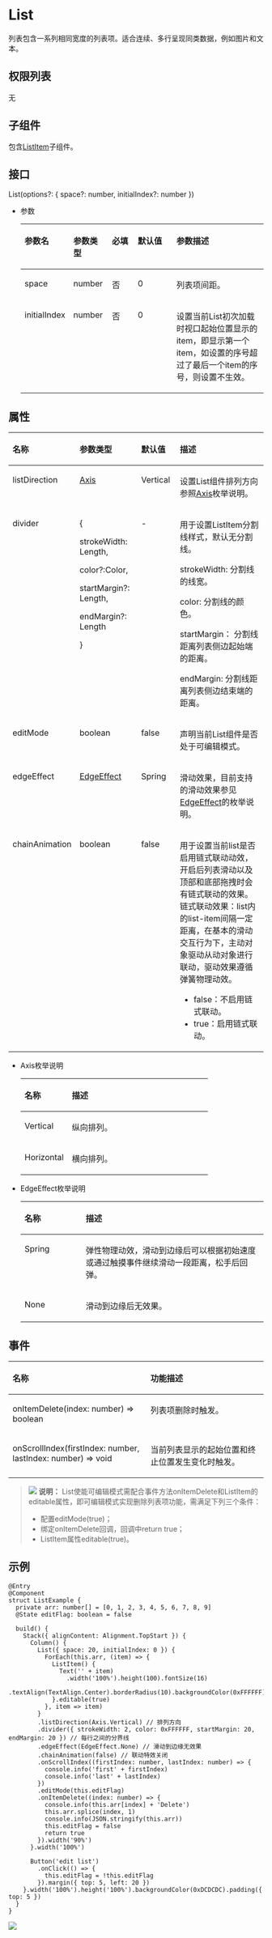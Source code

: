 # List<a name="ZH-CN_TOPIC_0000001158141283"></a>

列表包含一系列相同宽度的列表项。适合连续、多行呈现同类数据，例如图片和文本。

## 权限列表<a name="section0178213104516"></a>

无

## 子组件<a name="section872315253456"></a>

包含[ListItem](ts-container-listitem.md)子组件。

## 接口<a name="section297911264713"></a>

List\(options?: \{ space?: number, initialIndex?: number \}\)

-   参数

    <a name="table1392916196212"></a>
    <table><thead align="left"><tr id="row19306191218"><th class="cellrowborder" valign="top" width="16.11%" id="mcps1.1.6.1.1"><p id="p199307193217"><a name="p199307193217"></a><a name="p199307193217"></a>参数名</p>
    </th>
    <th class="cellrowborder" valign="top" width="15.959999999999999%" id="mcps1.1.6.1.2"><p id="p119302191128"><a name="p119302191128"></a><a name="p119302191128"></a>参数类型</p>
    </th>
    <th class="cellrowborder" valign="top" width="11.04%" id="mcps1.1.6.1.3"><p id="p7930141911211"><a name="p7930141911211"></a><a name="p7930141911211"></a>必填</p>
    </th>
    <th class="cellrowborder" valign="top" width="16.88%" id="mcps1.1.6.1.4"><p id="p1393020194219"><a name="p1393020194219"></a><a name="p1393020194219"></a>默认值</p>
    </th>
    <th class="cellrowborder" valign="top" width="40.01%" id="mcps1.1.6.1.5"><p id="p693061912210"><a name="p693061912210"></a><a name="p693061912210"></a>参数描述</p>
    </th>
    </tr>
    </thead>
    <tbody><tr id="row1093021911217"><td class="cellrowborder" valign="top" width="16.11%" headers="mcps1.1.6.1.1 "><p id="p119307198218"><a name="p119307198218"></a><a name="p119307198218"></a>space</p>
    </td>
    <td class="cellrowborder" valign="top" width="15.959999999999999%" headers="mcps1.1.6.1.2 "><p id="p129301719828"><a name="p129301719828"></a><a name="p129301719828"></a>number</p>
    </td>
    <td class="cellrowborder" valign="top" width="11.04%" headers="mcps1.1.6.1.3 "><p id="p893091913213"><a name="p893091913213"></a><a name="p893091913213"></a>否</p>
    </td>
    <td class="cellrowborder" valign="top" width="16.88%" headers="mcps1.1.6.1.4 "><p id="p029607124312"><a name="p029607124312"></a><a name="p029607124312"></a>0</p>
    </td>
    <td class="cellrowborder" valign="top" width="40.01%" headers="mcps1.1.6.1.5 "><p id="p693016198212"><a name="p693016198212"></a><a name="p693016198212"></a>列表项间距。</p>
    </td>
    </tr>
    <tr id="row1924045711917"><td class="cellrowborder" valign="top" width="16.11%" headers="mcps1.1.6.1.1 "><p id="p72401857201915"><a name="p72401857201915"></a><a name="p72401857201915"></a>initialIndex</p>
    </td>
    <td class="cellrowborder" valign="top" width="15.959999999999999%" headers="mcps1.1.6.1.2 "><p id="p14240957171918"><a name="p14240957171918"></a><a name="p14240957171918"></a>number</p>
    </td>
    <td class="cellrowborder" valign="top" width="11.04%" headers="mcps1.1.6.1.3 "><p id="p62402572196"><a name="p62402572196"></a><a name="p62402572196"></a>否</p>
    </td>
    <td class="cellrowborder" valign="top" width="16.88%" headers="mcps1.1.6.1.4 "><p id="p4240957101912"><a name="p4240957101912"></a><a name="p4240957101912"></a>0</p>
    </td>
    <td class="cellrowborder" valign="top" width="40.01%" headers="mcps1.1.6.1.5 "><p id="p4240145781913"><a name="p4240145781913"></a><a name="p4240145781913"></a>设置当前List初次加载时视口起始位置显示的item，即显示第一个item，如设置的序号超过了最后一个item的序号，则设置不生效。</p>
    </td>
    </tr>
    </tbody>
    </table>


## 属性<a name="section10148192384712"></a>

<a name="table1474mcpsimp"></a>
<table><thead align="left"><tr id="row1481mcpsimp"><th class="cellrowborder" valign="top" width="14.08%" id="mcps1.1.5.1.1"><p id="p1483mcpsimp"><a name="p1483mcpsimp"></a><a name="p1483mcpsimp"></a>名称</p>
</th>
<th class="cellrowborder" valign="top" width="25.46%" id="mcps1.1.5.1.2"><p id="p1485mcpsimp"><a name="p1485mcpsimp"></a><a name="p1485mcpsimp"></a>参数类型</p>
</th>
<th class="cellrowborder" valign="top" width="15.790000000000001%" id="mcps1.1.5.1.3"><p id="p1487mcpsimp"><a name="p1487mcpsimp"></a><a name="p1487mcpsimp"></a>默认值</p>
</th>
<th class="cellrowborder" valign="top" width="44.67%" id="mcps1.1.5.1.4"><p id="p1489mcpsimp"><a name="p1489mcpsimp"></a><a name="p1489mcpsimp"></a>描述</p>
</th>
</tr>
</thead>
<tbody><tr id="row1490mcpsimp"><td class="cellrowborder" valign="top" width="14.08%" headers="mcps1.1.5.1.1 "><p id="p1492mcpsimp"><a name="p1492mcpsimp"></a><a name="p1492mcpsimp"></a>listDirection</p>
</td>
<td class="cellrowborder" valign="top" width="25.46%" headers="mcps1.1.5.1.2 "><p id="p1494mcpsimp"><a name="p1494mcpsimp"></a><a name="p1494mcpsimp"></a><a href="#li7849892417">Axis</a></p>
</td>
<td class="cellrowborder" valign="top" width="15.790000000000001%" headers="mcps1.1.5.1.3 "><p id="p1496mcpsimp"><a name="p1496mcpsimp"></a><a name="p1496mcpsimp"></a>Vertical</p>
</td>
<td class="cellrowborder" valign="top" width="44.67%" headers="mcps1.1.5.1.4 "><p id="p17471191815396"><a name="p17471191815396"></a><a name="p17471191815396"></a>设置List组件排列方向参照<a href="#li7849892417">Axis</a>枚举说明。</p>
</td>
</tr>
<tr id="row1501mcpsimp"><td class="cellrowborder" valign="top" width="14.08%" headers="mcps1.1.5.1.1 "><p id="p1503mcpsimp"><a name="p1503mcpsimp"></a><a name="p1503mcpsimp"></a>divider</p>
</td>
<td class="cellrowborder" valign="top" width="25.46%" headers="mcps1.1.5.1.2 "><p id="p12218118141515"><a name="p12218118141515"></a><a name="p12218118141515"></a>{</p>
<p id="p255942119159"><a name="p255942119159"></a><a name="p255942119159"></a>strokeWidth: Length,</p>
<p id="p43412027131515"><a name="p43412027131515"></a><a name="p43412027131515"></a>color?:Color,</p>
<p id="p815211349155"><a name="p815211349155"></a><a name="p815211349155"></a>startMargin?: Length,</p>
<p id="p148515412150"><a name="p148515412150"></a><a name="p148515412150"></a>endMargin?: Length</p>
<p id="p1184352016391"><a name="p1184352016391"></a><a name="p1184352016391"></a>}</p>
</td>
<td class="cellrowborder" valign="top" width="15.790000000000001%" headers="mcps1.1.5.1.3 "><p id="p1507mcpsimp"><a name="p1507mcpsimp"></a><a name="p1507mcpsimp"></a>-</p>
</td>
<td class="cellrowborder" valign="top" width="44.67%" headers="mcps1.1.5.1.4 "><p id="p1509mcpsimp"><a name="p1509mcpsimp"></a><a name="p1509mcpsimp"></a>用于设置ListItem分割线样式，默认无分割线。</p>
<p id="p6920226101412"><a name="p6920226101412"></a><a name="p6920226101412"></a>strokeWidth: 分割线的线宽。</p>
<p id="p131957614154"><a name="p131957614154"></a><a name="p131957614154"></a>color: 分割线的颜色。</p>
<p id="p119577207152"><a name="p119577207152"></a><a name="p119577207152"></a>startMargin： 分割线距离列表侧边起始端的距离。</p>
<p id="p1923017271175"><a name="p1923017271175"></a><a name="p1923017271175"></a>endMargin: 分割线距离列表侧边结束端的距离。</p>
</td>
</tr>
<tr id="row1513mcpsimp"><td class="cellrowborder" valign="top" width="14.08%" headers="mcps1.1.5.1.1 "><p id="p1515mcpsimp"><a name="p1515mcpsimp"></a><a name="p1515mcpsimp"></a>editMode</p>
</td>
<td class="cellrowborder" valign="top" width="25.46%" headers="mcps1.1.5.1.2 "><p id="p1517mcpsimp"><a name="p1517mcpsimp"></a><a name="p1517mcpsimp"></a>boolean</p>
</td>
<td class="cellrowborder" valign="top" width="15.790000000000001%" headers="mcps1.1.5.1.3 "><p id="p20134833915"><a name="p20134833915"></a><a name="p20134833915"></a>false</p>
</td>
<td class="cellrowborder" valign="top" width="44.67%" headers="mcps1.1.5.1.4 "><p id="p1521mcpsimp"><a name="p1521mcpsimp"></a><a name="p1521mcpsimp"></a>声明当前List组件是否处于可编辑模式。</p>
</td>
</tr>
<tr id="row331042411123"><td class="cellrowborder" valign="top" width="14.08%" headers="mcps1.1.5.1.1 "><p id="p1275832125813"><a name="p1275832125813"></a><a name="p1275832125813"></a>edgeEffect</p>
</td>
<td class="cellrowborder" valign="top" width="25.46%" headers="mcps1.1.5.1.2 "><p id="p5311324191218"><a name="p5311324191218"></a><a name="p5311324191218"></a><a href="#li13407161352416">EdgeEffect</a></p>
</td>
<td class="cellrowborder" valign="top" width="15.790000000000001%" headers="mcps1.1.5.1.3 "><p id="p13275232125815"><a name="p13275232125815"></a><a name="p13275232125815"></a>Spring</p>
</td>
<td class="cellrowborder" valign="top" width="44.67%" headers="mcps1.1.5.1.4 "><p id="p1827516324585"><a name="p1827516324585"></a><a name="p1827516324585"></a>滑动效果，目前支持的滑动效果参见<a href="#li13407161352416">EdgeEffect</a>的枚举说明。</p>
</td>
</tr>
<tr id="row18775128141213"><td class="cellrowborder" valign="top" width="14.08%" headers="mcps1.1.5.1.1 "><p id="p8775122831218"><a name="p8775122831218"></a><a name="p8775122831218"></a>chainAnimation</p>
</td>
<td class="cellrowborder" valign="top" width="25.46%" headers="mcps1.1.5.1.2 "><p id="p67751028161210"><a name="p67751028161210"></a><a name="p67751028161210"></a>boolean</p>
</td>
<td class="cellrowborder" valign="top" width="15.790000000000001%" headers="mcps1.1.5.1.3 "><p id="p888305574219"><a name="p888305574219"></a><a name="p888305574219"></a>false</p>
</td>
<td class="cellrowborder" valign="top" width="44.67%" headers="mcps1.1.5.1.4 "><p id="p78841255154210"><a name="p78841255154210"></a><a name="p78841255154210"></a>用于设置当前list是否启用链式联动动效，开启后列表滑动以及顶部和底部拖拽时会有链式联动的效果。链式联动效果：list内的list-item间隔一定距离，在基本的滑动交互行为下，主动对象驱动从动对象进行联动，驱动效果遵循弹簧物理动效。</p>
<a name="ul1490293714519"></a><a name="ul1490293714519"></a><ul id="ul1490293714519"><li>false：不启用链式联动。</li><li>true：启用链式联动。</li></ul>
</td>
</tr>
</tbody>
</table>

-   <a name="li7849892417"></a>Axis枚举说明

    <a name="table12144170154116"></a>
    <table><thead align="left"><tr id="row1314430184118"><th class="cellrowborder" valign="top" width="25.2%" id="mcps1.1.3.1.1"><p id="p1614414014416"><a name="p1614414014416"></a><a name="p1614414014416"></a>名称</p>
    </th>
    <th class="cellrowborder" valign="top" width="74.8%" id="mcps1.1.3.1.2"><p id="p1314415074113"><a name="p1314415074113"></a><a name="p1314415074113"></a>描述</p>
    </th>
    </tr>
    </thead>
    <tbody><tr id="row61441505417"><td class="cellrowborder" valign="top" width="25.2%" headers="mcps1.1.3.1.1 "><p id="p191443034117"><a name="p191443034117"></a><a name="p191443034117"></a>Vertical</p>
    </td>
    <td class="cellrowborder" valign="top" width="74.8%" headers="mcps1.1.3.1.2 "><p id="p121447017412"><a name="p121447017412"></a><a name="p121447017412"></a>纵向排列。</p>
    </td>
    </tr>
    <tr id="row20144801418"><td class="cellrowborder" valign="top" width="25.2%" headers="mcps1.1.3.1.1 "><p id="p17145110194110"><a name="p17145110194110"></a><a name="p17145110194110"></a>Horizontal</p>
    </td>
    <td class="cellrowborder" valign="top" width="74.8%" headers="mcps1.1.3.1.2 "><p id="p171454015415"><a name="p171454015415"></a><a name="p171454015415"></a>横向排列。</p>
    </td>
    </tr>
    </tbody>
    </table>


-   <a name="li13407161352416"></a>EdgeEffect枚举说明

    <a name="table13368194184518"></a>
    <table><thead align="left"><tr id="row163686417455"><th class="cellrowborder" valign="top" width="25.2%" id="mcps1.1.3.1.1"><p id="p153688444519"><a name="p153688444519"></a><a name="p153688444519"></a>名称</p>
    </th>
    <th class="cellrowborder" valign="top" width="74.8%" id="mcps1.1.3.1.2"><p id="p136815414459"><a name="p136815414459"></a><a name="p136815414459"></a>描述</p>
    </th>
    </tr>
    </thead>
    <tbody><tr id="row536834164511"><td class="cellrowborder" valign="top" width="25.2%" headers="mcps1.1.3.1.1 "><p id="p3368164134520"><a name="p3368164134520"></a><a name="p3368164134520"></a>Spring</p>
    </td>
    <td class="cellrowborder" valign="top" width="74.8%" headers="mcps1.1.3.1.2 "><p id="p33688411457"><a name="p33688411457"></a><a name="p33688411457"></a>弹性物理动效，滑动到边缘后可以根据初始速度或通过触摸事件继续滑动一段距离，松手后回弹。</p>
    </td>
    </tr>
    <tr id="row8368154174512"><td class="cellrowborder" valign="top" width="25.2%" headers="mcps1.1.3.1.1 "><p id="p63689444519"><a name="p63689444519"></a><a name="p63689444519"></a>None</p>
    </td>
    <td class="cellrowborder" valign="top" width="74.8%" headers="mcps1.1.3.1.2 "><p id="p1927035264510"><a name="p1927035264510"></a><a name="p1927035264510"></a>滑动到边缘后无效果。</p>
    </td>
    </tr>
    </tbody>
    </table>


## 事件<a name="section5672149135016"></a>

<a name="table268mcpsimp"></a>
<table><thead align="left"><tr id="row274mcpsimp"><th class="cellrowborder" valign="top" width="54.11%" id="mcps1.1.3.1.1"><p id="p276mcpsimp"><a name="p276mcpsimp"></a><a name="p276mcpsimp"></a>名称</p>
</th>
<th class="cellrowborder" valign="top" width="45.89%" id="mcps1.1.3.1.2"><p id="p280mcpsimp"><a name="p280mcpsimp"></a><a name="p280mcpsimp"></a>功能描述</p>
</th>
</tr>
</thead>
<tbody><tr id="row281mcpsimp"><td class="cellrowborder" valign="top" width="54.11%" headers="mcps1.1.3.1.1 "><p id="p283mcpsimp"><a name="p283mcpsimp"></a><a name="p283mcpsimp"></a>onItemDelete(index: number) =&gt; boolean</p>
</td>
<td class="cellrowborder" valign="top" width="45.89%" headers="mcps1.1.3.1.2 "><p id="p19272193554015"><a name="p19272193554015"></a><a name="p19272193554015"></a>列表项删除时触发。</p>
</td>
</tr>
<tr id="row14368347144014"><td class="cellrowborder" valign="top" width="54.11%" headers="mcps1.1.3.1.1 "><p id="p44468559402"><a name="p44468559402"></a><a name="p44468559402"></a>onScrollIndex(firstIndex: number, lastIndex: number) =&gt; void</p>
</td>
<td class="cellrowborder" valign="top" width="45.89%" headers="mcps1.1.3.1.2 "><p id="p6369104717402"><a name="p6369104717402"></a><a name="p6369104717402"></a>当前列表显示的起始位置和终止位置发生变化时触发。</p>
</td>
</tr>
</tbody>
</table>

>![](../../public_sys-resources/icon-note.gif) **说明：** 
>List使能可编辑模式需配合事件方法onItemDelete和ListItem的editable属性，即可编辑模式实现删除列表项功能，需满足下列三个条件：
>-   配置editMode\(true\)；
>-   绑定onItemDelete回调，回调中return true；
>-   ListItem属性editable\(true\)。

## 示例<a name="section02653368513"></a>

```
@Entry
@Component
struct ListExample {
  private arr: number[] = [0, 1, 2, 3, 4, 5, 6, 7, 8, 9]
  @State editFlag: boolean = false

  build() {
    Stack({ alignContent: Alignment.TopStart }) {
      Column() {
        List({ space: 20, initialIndex: 0 }) {
          ForEach(this.arr, (item) => {
            ListItem() {
              Text('' + item)
                .width('100%').height(100).fontSize(16)
                .textAlign(TextAlign.Center).borderRadius(10).backgroundColor(0xFFFFFF)
            }.editable(true)
          }, item => item)
        }
        .listDirection(Axis.Vertical) // 排列方向
        .divider({ strokeWidth: 2, color: 0xFFFFFF, startMargin: 20, endMargin: 20 }) // 每行之间的分界线
        .edgeEffect(EdgeEffect.None) // 滑动到边缘无效果
        .chainAnimation(false) // 联动特效关闭
        .onScrollIndex((firstIndex: number, lastIndex: number) => {
          console.info('first' + firstIndex)
          console.info('last' + lastIndex)
        })
        .editMode(this.editFlag)
        .onItemDelete((index: number) => {
          console.info(this.arr[index] + 'Delete')
          this.arr.splice(index, 1)
          console.info(JSON.stringify(this.arr))
          this.editFlag = false
          return true
        }).width('90%')
      }.width('100%')

      Button('edit list')
        .onClick(() => {
          this.editFlag = !this.editFlag
        }).margin({ top: 5, left: 20 })
    }.width('100%').height('100%').backgroundColor(0xDCDCDC).padding({ top: 5 })
  }
}
```

![](figures/list.gif)

